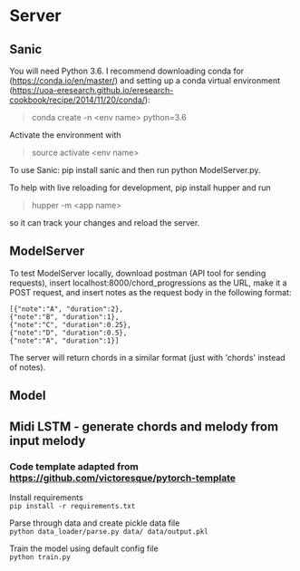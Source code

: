 # Server

## Sanic

You will need Python 3.6. I recommend downloading conda for (https://conda.io/en/master/) and setting up a conda virtual environment (https://uoa-eresearch.github.io/eresearch-cookbook/recipe/2014/11/20/conda/):

> conda create -n \<env name\> python=3.6

Activate the environment with

> source activate \<env name\>

To use Sanic: pip install sanic and then run python ModelServer.py.

To help with live reloading for development, pip install hupper and run

> hupper -m \<app name\>

so it can track your changes and reload the server.

## ModelServer

To test ModelServer locally, download postman (API tool for sending requests),
insert localhost:8000/chord_progressions as the URL, make it a POST request,
and insert notes as the request body in the following format:

    [{"note":"A", "duration":2},
    {"note":"B", "duration":1},
    {"note":"C", "duration":0.25},
    {"note":"D", "duration":0.5},
    {"note":"A", "duration":1}]

The server will return chords in a similar format (just with 'chords' instead
of notes).

## Model
## Midi LSTM - generate chords and melody from input melody
### Code template adapted from https://github.com/victoresque/pytorch-template


Install requirements<br />
`pip install -r requirements.txt`


Parse through data and create pickle data file<br />
`python data_loader/parse.py data/ data/output.pkl`



Train the model using default config file<br />
`python train.py`

